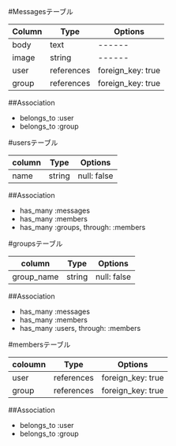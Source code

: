 #Messagesテーブル

|Column|Type|Options|
|------|----|-------|
|body|text|------|
|image|string|------|
|user|references|foreign_key: true|
|group|references|foreign_key: true|

##Association
- belongs_to :user
- belongs_to :group

#usersテーブル

|column|Type|Options|
|------|----|-------|
|name|string|null: false|

##Association
- has_many :messages
- has_many :members
- has_many :groups, through: :members

#groupsテーブル

|column|Type|Options|
|------|----|-------|
|group_name|string|null: false|

##Association
- has_many :messages
- has_many :members
- has_many :users, through: :members

#membersテーブル

|coloumn|Type|Options|
|-------|----|-------|
|user|references|foreign_key: true|
|group|references|foreign_key: true|

##Association
- belongs_to :user
- belongs_to :group